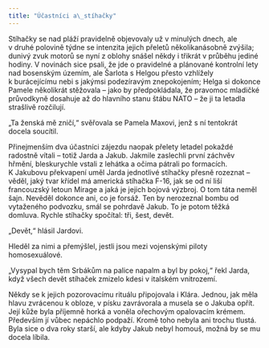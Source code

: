```yaml
---
title: "Účastníci a\_stíhačky"
---
```


Stíhačky se nad pláží pravidelně objevovaly už v minulých dnech, ale v druhé polovině týdne se intenzita jejich přeletů několikanásobně zvýšila; dunivý zvuk motorů se nyní z oblohy snášel někdy i třikrát v průběhu jediné hodiny. V novinách sice psali, že jde o pravidelné a plánované kontrolní lety nad bosenským územím, ale Šarlota s Helgou přesto vzhlížely k burácejícímu nebi s jakýmsi podezíravým znepokojením; Helga si dokonce Pamele několikrát stěžovala – jako by předpokládala, že pravomoc mladičké průvodkyně dosahuje až do hlavního stanu štábu NATO – že ji ta letadla strašlivě rozčilují.

„Ta ženská mě zničí,“ svěřovala se Pamela Maxovi, jenž s ní tentokrát docela soucítil.

Přinejmenším dva účastníci zájezdu naopak přelety letadel pokaždé radostně vítali – totiž Jarda a Jakub. Jakmile zaslechli první záchvěv hřmění, bleskurychle vstali z lehátka a očima pátrali po formacích. K Jakubovu překvapení uměl Jarda jednotlivé stíhačky přesně rozeznat – věděl, jaký tvar křídel má americká stíhačka F-16, jak se od ní liší francouzský letoun Mirage a jaká je jejich bojová výzbroj. O tom táta neměl šajn. Nevěděl dokonce ani, co je forsáž. Ten by nerozeznal bombu od vytaženého podvozku, smál se pohrdavě Jakub. To je potom těžká domluva. Rychle stíhačky spočítal: tři, šest, devět.

„Devět,“ hlásil Jardovi.

Hleděl za nimi a přemýšlel, jestli jsou mezi vojenskými piloty homosexuálové.

„Vysypal bych těm Srbákům na palice napalm a byl by pokoj,“ řekl Jarda, když všech devět stíhaček zmizelo kdesi v italském vnitrozemí.

Někdy se k jejich pozorovacímu rituálu připojovala i Klára. Jednou, jak měla hlavu zvrácenou k obloze, v písku zavrávorala a musela se o Jakuba opřít. Její kůže byla příjemně horká a voněla ořechovým opalovacím krémem. Především jí vůbec nepáchlo podpaží. Kromě toho nebyla ani trochu tlustá. Byla sice o dva roky starší, ale kdyby Jakub nebyl homouš, možná by se mu docela líbila.
